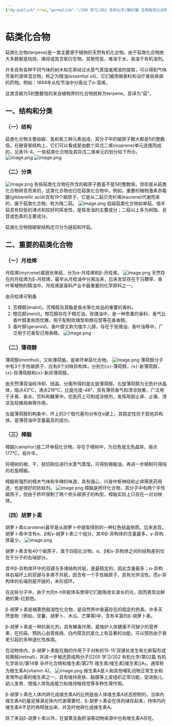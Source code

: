 ```yaml
---
{"dg-publish":true,"permalink":"/200 学习/202 有机化学/第03篇 生物有机化合物/第15章 脂类/第4节 萜类化合物/萜类化合物/","title":"萜类化合物","created":"2024-02-01T21:34:16.645+08:00","updated":"2024-02-02T13:52:00.217+08:00"}
---
```


# 萜类化合物                                                      
萜类化合物(terpene)是一类主要源于植物的天然有机化合物。由于萜类化合物绝大多数都是烷烃、烯烃或其含氧衍生物，其极性低，难溶于水，易溶于有机溶剂。

许多具有各种不同气味的树木和花草经过水蒸气蒸馏或用溶剂提取，可以得到气味芳香的液体混合物，称之为精油(essential oil)，它们被用做香料和治疗某些疾病的药物。例如：1894年从松节油中分离出了α-蒎烯。

这类含碳为5的整数倍的来自植物界的化合物统称为terpene，音译为“萜”。
## 一、结构和分类
### （一）结构
萜类化合物主要由碳、氢和氧三种元素组成，其分子中的碳原子数大都是5的整数倍。在碳骨架结构上，它们可以看成是由数个异戊二烯(isoprene)单元连接而成的，见表15-4。一些萜类化合物及其异戊二烯单元的划分如下所示。
![image.png](https://cdn.jsdelivr.net/gh/Dolan-Lance/Image-Jiang/202402021331497.jpg)
![image.png](https://cdn.jsdelivr.net/gh/Dolan-Lance/Image-Jiang/202402021331206.jpg)
### （二）分类
![image.png](https://cdn.jsdelivr.net/gh/Dolan-Lance/Image-Jiang/202402021331400.jpg)
有些萜类化合物在所含的碳原子数虽不是5的整数倍，但却是从萜类化合物转变而来的，这类化合物也归在萜类化合物中。例如，重要的植物激素赤霉酸(gibberellic acid)含有19个碳原子，它是从二萜贝壳杉烯(kaurene)代谢而来的，属于萜类化合物，称为降二萜。
![image.png](https://cdn.jsdelivr.net/gh/Dolan-Lance/Image-Jiang/202402021332978.jpg)
低级萜类化合物如单萜、倍半萜具有较低的沸点和较好的挥发性，是挥发油的主要成分；二萜以上多为树脂、皂苷或色素的主要成分。

萜类化合物按碳架结构还可分为链萜和环萜。
## 二、重要的萜类化合物
### （一）月桂烯
月桂烯(myrcene)属链状单萜，分为α-月桂烯和β-月桂烯。
![image.png](https://cdn.jsdelivr.net/gh/Dolan-Lance/Image-Jiang/202402021336581.jpg)
天然存在的月桂烯为β-月桂烯，最早从月桂油中分离出来，后来发现存在于马鞭草、香叶等植物的精油中。月桂烯是香料产业中最重要的化学原料之一。

由月桂烯可制备
1. 芳樟醇(linalol)。芳樟醇及其酯是香水等化妆品的重要的香料。
2. 橙花醇(nerol)。橙花醇存在于橙花油、玫瑰油中，是一种贵重的香料，香气比香叶醇柔和而优雅，用于配制玫瑰型和橙花型等花香香精。
3. 香叶醇(geraniol)。香叶醇又称为牻牛儿醇，存在于玫瑰油、香叶油等中，广泛用于花香型日用香精。
![image.png](https://cdn.jsdelivr.net/gh/Dolan-Lance/Image-Jiang/202402021338215.jpg)
### （二）薄荷醇
薄荷醇(menthol)，又称薄荷脑，是单环单萜化合物。
![image.png](https://cdn.jsdelivr.net/gh/Dolan-Lance/Image-Jiang/202402021338624.jpg)
薄荷醇分子中有3个手性碳原子，应有8个对映异构体，分别为(±)-薄荷醇，(±)-新薄荷醇，(±)-异薄荷醇和(±)-新异薄荷醇。

由天然薄荷油经冷却、结晶、分离所得的是左旋薄荷醇。左旋薄荷醇为无色针状晶体，熔点43℃，沸点216℃，比旋光度-48°，具有薄荷香气和清凉效果，广泛用于牙膏、香水、饮料和糖果中。在医药上可制成涂擦剂，发挥局部止痒、止痛、清凉及轻微局麻等作用。

左旋薄荷醇的构象中，环上的3个取代基均分布在e键上，其稳定性优于其他异构体，是薄荷油中含量最高的成分。
### （三）樟脑
樟脑(camphor)是二环单萜化合物，存在于樟树中，为白色或无色晶体，熔点177℃，易升华。

将樟树的根、干、枝切碎后进行水蒸气蒸馏，可得到樟脑油，再进一步精制可得纯的右旋樟脑。

樟脑有强烈的樟木气味和辛辣的味道，具有强心、兴奋中枢神经和止痒等医药用途，也是很好的防蛀剂。
![image.png](https://cdn.jsdelivr.net/gh/Dolan-Lance/Image-Jiang/202402021341406.jpg)
樟脑是桥环化合物，其分子中有两个手性碳原子，但由于桥环限制了两个桥头碳原子的构型，樟脑实际上只存在一对对映体。
### （四）胡萝卜素
胡萝卜素(carotene)最早是从胡萝卜中提取得到的一种红色结晶物质。后来发现，胡萝卜素中含有α、β和γ-胡萝卜素三个组分，其中β-异构体的含量最多，γ-异构体最少。
![image.png](https://cdn.jsdelivr.net/gh/Dolan-Lance/Image-Jiang/202402021344854.jpg)

胡萝卜素含有40个碳原子，属于四萜化合物。α、β和γ-异构体之间的结构差别仅在于分子的右端部分。

其中β-异构体环中的双键与多烯结构共轭，是最稳定的，因此含量最多；α-异构体右端环上的双键与多烯不共轭，因含有一个手性碳原子，具有光学活性。而γ-异构体的右端则是开链的，未形成环。

在这些分子中，由于大的π-π共轭体系使得它们能吸收长波长的光，因而表现出鲜艳的黄-红颜色。 

β-胡萝卜素是橘黄色脂溶性化合物，是自然界中普遍存在的稳定的色素。许多天然食物（例如，甘薯、胡萝卜、木瓜、芒果等)中，含有丰富的β-胡萝卜素。

β-胡萝卜素是一种抗氧化剂，具有解毒作用，是维护人体健康不可缺少的营养素，在抗癌、预防心血管疾病、白内障及抗氧化上有显著的功能，可以预防由于衰老引起的多种退化性疾病。

在动物体内，β-胡萝卜素能在酶的作用下于对称的15-15'双键处发生氧化断裂形成视黄醛(retinal)，并进一步被还原成两分子[[200 学习/202 有机化学/第02篇 有机化学各论/第14章 杂环化合物和维生素/第2节 维生素/维生素\|维生素]]A<sub>1</sub>，通常称为维生素A(vitamin A)。
![image.png](https://cdn.jsdelivr.net/gh/Dolan-Lance/Image-Jiang/202402021351397.jpg)
维生素A是人和其他哺乳动物正常生长和发育所必需的维生素之一，具有维持皮肤、黏膜等上皮组织正常功能，促进胎儿、幼儿发育、增强人体免疫能力和维持暗视觉等多种生理作用。

β-胡萝卜素在人体内转化成维生素A的比例是由人体维生素A状态控制的。当体内维生素A的量足够满足体内代谢需要时，β-胡萝卜素会在体内储存起来，待体内的维生素A不足时再释放出来，并及时地转化成维生素A。

除了来自β-胡萝卜素以外，在蛋黄及鱼肝油等动物来源中也有维生素A存在。
